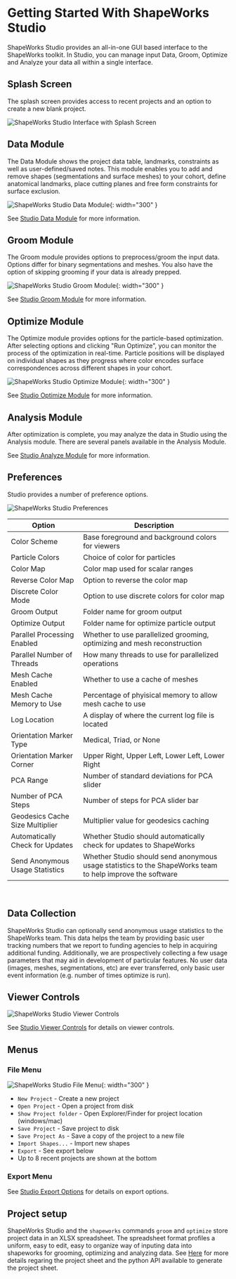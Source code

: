 # Getting Started With ShapeWorks Studio

ShapeWorks Studio provides an all-in-one GUI based interface to the
ShapeWorks toolkit.  In Studio, you can manage input Data, Groom, Optimize and Analyze your data all within a single interface.

## Splash Screen

The splash screen provides access to recent projects and an option to create a new blank project.

![ShapeWorks Studio Interface with Splash Screen](../img/studio/studio_interface.png)

## Data Module

The Data Module shows the project data table, landmarks, constraints as well as user-defined/saved notes. This module enables you to add and remove shapes (segmentations and surface meshes) to your cohort, define anatomical landmarks, place cutting planes and free form constraints for surface exclusion.

![ShapeWorks Studio Data Module](../img/studio/studio_data.png){: width="300" }

See [Studio Data Module](studio-data.md) for more information.

## Groom Module

The Groom module provides options to preprocess/groom the input data.  Options differ for binary segmentations and meshes. You also have the option of skipping grooming if your data is already prepped.

![ShapeWorks Studio Groom Module](../img/studio/studio_groom.png){: width="300" }

See [Studio Groom Module](studio-groom.md) for more information.

## Optimize Module

The Optimize module provides options for the particle-based optimization.  After selecting options and clicking "Run Optimize", you can monitor the process of the optimization in real-time.  Particle positions will be displayed on individual shapes as they progress where color encodes surface correspondences across different shapes in your cohort.

![ShapeWorks Studio Optimize Module](../img/studio/studio_optimize.png){: width="300" }

See [Studio Optimize Module](studio-optimize.md) for more information.

## Analysis Module

After optimization is complete, you may analyze the data in Studio using the Analysis module.  There are several panels available in the Analysis Module.

See [Studio Analyze Module](studio-analyze.md) for more information.

## Preferences

Studio provides a number of preference options.

![ShapeWorks Studio Preferences](../img/studio/studio_preferences.png)

| Option | Description |
| --- | ----------- |
| Color Scheme | Base foreground and background colors for viewers |
| Particle Colors | Choice of color for particles |
| Color Map | Color map used for scalar ranges |
| Reverse Color Map | Option to reverse the color map |
| Discrete Color Mode | Option to use discrete colors for color map |
| Groom Output | Folder name for groom output |
| Optimize Output | Folder name for optimize particle output |
| Parallel Processing Enabled | Whether to use parallelized grooming, optimizing and mesh reconstruction |
| Parallel Number of Threads | How many threads to use for parallelized operations |
| Mesh Cache Enabled | Whether to use a cache of meshes |
| Mesh Cache Memory to Use | Percentage of phyisical memory to allow mesh cache to use |
| Log Location | A display of where the current log file is located |
| Orientation Marker Type | Medical, Triad, or None |
| Orientation Marker Corner | Upper Right, Upper Left, Lower Left, Lower Right |
| PCA Range | Number of standard deviations for PCA slider |
| Number of PCA Steps | Number of steps for PCA slider bar |
| Geodesics Cache Size Multiplier |  Multiplier value for geodesics caching |
| Automatically Check for Updates | Whether Studio should automatically check for updates to ShapeWorks |
| Send Anonymous Usage Statistics | Whether Studio should send anonymous usage statistics to the ShapeWorks team to help improve the software |
<br/>

## Data Collection  

ShapeWorks Studio can optionally send anonymous usage statistics to the ShapeWorks team.  This data helps the team by providing basic user tracking numbers that we report to funding agencies to help in acquiring additional funding.  Additionally, we are prospectively collecting a few usage parameters that may aid in development of particular features.  No user data (images, meshes, segmentations, etc) are ever transferred, only basic user event information (e.g. number of times optimize is run).

## Viewer Controls

![ShapeWorks Studio Viewer Controls](../img/studio/studio_viewer_controls.png)

See [Studio Viewer Controls](studio-viewer.md) for details on viewer controls.

## Menus
### File Menu

![ShapeWorks Studio File Menu](../img/studio/studio_file_menu.png){: width="300" }

* `New Project` - Create a new project
* `Open Project` - Open a project from disk
* `Show Project folder` - Open Explorer/Finder for project location (windows/mac)
* `Save Project` - Save project to disk
* `Save Project As` - Save a copy of the project to a new file
* `Import Shapes...` - Import new shapes
* `Export` - See export below
* Up to 8 recent projects are shown at the bottom

### Export Menu

See [Studio Export Options](studio-export.md) for details on export options.

## Project setup
ShapeWorks Studio and the `shapeworks` commands `groom` and `optimize` store project data in an XLSX spreadsheet. The spreadsheet format profiles a uniform, easy to edit, easy to organize way of inputing data into shapeworks for grooming, optimizing and analyzing data.
See [Here](../workflow/parameters.md) for more details regaring the project sheet and the python API available to generate the project sheet. 

